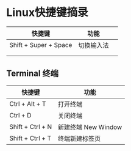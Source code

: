# Linux快捷键摘录

| 快捷键                | 功能       |      |
| --------------------- | ---------- | ---- |
| Shift + Super + Space | 切换输入法 |      |
|                       |            |      |
|                       |            |      |



## Terminal 终端

| 快捷键           | 功能                |
| ---------------- | ------------------- |
| Ctrl + Alt + T   | 打开终端            |
| Ctrl + D         | 关闭终端            |
| Shift + Ctrl + N | 新建终端 New Window |
| Shift + Ctrl + T | 终端新建标签页      |



